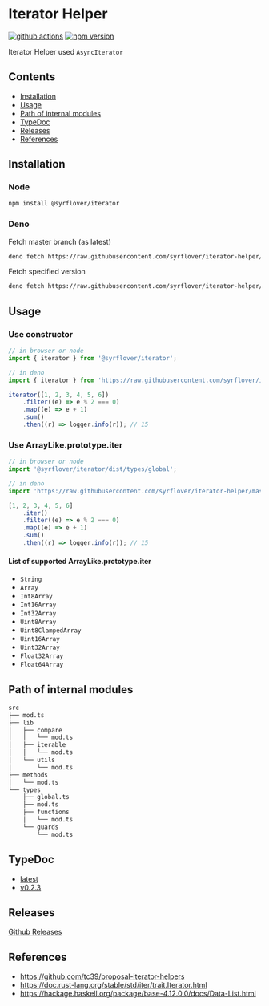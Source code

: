 # Iterator Helper

[![github actions](https://github.com/syrflover/iterator-helper/workflows/test/badge.svg)](https://github.com/syrflover/iterator-helper/actions?query=workflow%3Atest+)
[![npm version](https://img.shields.io/npm/v/@syrflover/iterator?label=npm%20version)](https://www.npmjs.com/package/@syrflover/iterator)

Iterator Helper used `AsyncIterator`

## Contents

- [Installation](#installation)
- [Usage](#usage)
- [Path of internal modules](#path-of-internal-modules)
- [TypeDoc](#typedoc)
- [Releases](#releases)
- [References](#references)

## Installation

### Node

```bash
npm install @syrflover/iterator
```

### Deno

Fetch master branch (as latest)

```bash
deno fetch https://raw.githubusercontent.com/syrflover/iterator-helper/master/mod.ts
```

Fetch specified version

```bash
deno fetch https://raw.githubusercontent.com/syrflover/iterator-helper/v0.2.3/mod.ts
```

## Usage

### Use constructor

```typescript
// in browser or node
import { iterator } from '@syrflover/iterator';

// in deno
import { iterator } from 'https://raw.githubusercontent.com/syrflover/iterator-helper/master/mod.ts';

iterator([1, 2, 3, 4, 5, 6])
    .filter((e) => e % 2 === 0)
    .map((e) => e + 1)
    .sum()
    .then((r) => logger.info(r)); // 15
```

### Use ArrayLike.prototype.iter

```typescript
// in browser or node
import '@syrflover/iterator/dist/types/global';

// in deno
import 'https://raw.githubusercontent.com/syrflover/iterator-helper/master/deno/types/global.ts';

[1, 2, 3, 4, 5, 6]
    .iter()
    .filter((e) => e % 2 === 0)
    .map((e) => e + 1)
    .sum()
    .then((r) => logger.info(r)); // 15
```

#### List of supported ArrayLike.prototype.iter

- `String`
- `Array`
- `Int8Array`
- `Int16Array`
- `Int32Array`
- `Uint8Array`
- `Uint8ClampedArray`
- `Uint16Array`
- `Uint32Array`
- `Float32Array`
- `Float64Array`

## Path of internal modules

```txt
src
├── mod.ts
├── lib
│   ├── compare
│   │   └── mod.ts
│   ├── iterable
│   │   └── mod.ts
│   └── utils
│       └── mod.ts
├── methods
│   └── mod.ts
└── types
    ├── global.ts
    ├── mod.ts
    ├── functions
    │   └── mod.ts
    └── guards
        └── mod.ts
```

## TypeDoc

- [latest](https://syrflover.github.io/iterator-helper/docs/master)
- [v0.2.3](https://syrflover.github.io/iterator-helper/docs/v0.2.3)

## Releases

[Github Releases](https://github.com/syrflover/iterator-helper/releases)

## References

-   https://github.com/tc39/proposal-iterator-helpers
-   https://doc.rust-lang.org/stable/std/iter/trait.Iterator.html
-   https://hackage.haskell.org/package/base-4.12.0.0/docs/Data-List.html
